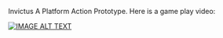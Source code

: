 Invictus A Platform Action Prototype. 
Here is a game play video: 

[![IMAGE ALT TEXT](http://img.youtube.com/vi/u-BjrmCKVsk/0.jpg)](http://www.youtube.com/watch?v=u-BjrmCKVsk "Video Title")
